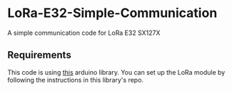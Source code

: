 # LoRa-E32-Simple-Communication
A simple communication code for LoRa E32 SX127X

## Requirements
This code is using [this](https://github.com/xreef/LoRa_E32_Series_Library) arduino library. You can set up the LoRa module by following the instructions in this library's repo.
